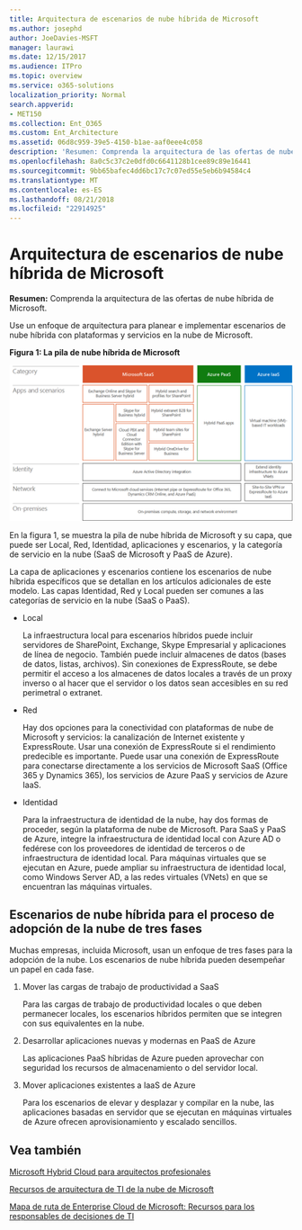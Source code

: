 ```yaml
---
title: Arquitectura de escenarios de nube híbrida de Microsoft
ms.author: josephd
author: JoeDavies-MSFT
manager: laurawi
ms.date: 12/15/2017
ms.audience: ITPro
ms.topic: overview
ms.service: o365-solutions
localization_priority: Normal
search.appverid:
- MET150
ms.collection: Ent_O365
ms.custom: Ent_Architecture
ms.assetid: 06d8c959-39e5-4150-b1ae-aaf0eee4c058
description: 'Resumen: Comprenda la arquitectura de las ofertas de nube híbrida de Microsoft.'
ms.openlocfilehash: 8a0c5c37c2e0dfd0c6641128b1cee89c89e16441
ms.sourcegitcommit: 9bb65bafec4dd6bc17c7c07ed55e5eb6b94584c4
ms.translationtype: MT
ms.contentlocale: es-ES
ms.lasthandoff: 08/21/2018
ms.locfileid: "22914925"
---
```

# <a name="architecture-of-microsoft-hybrid-cloud-scenarios"></a>Arquitectura de escenarios de nube híbrida de Microsoft

 **Resumen:** Comprenda la arquitectura de las ofertas de nube híbrida de Microsoft.
  
Use un enfoque de arquitectura para planear e implementar escenarios de nube híbrida con plataformas y servicios en la nube de Microsoft.
  
**Figura 1: La pila de nube híbrida de Microsoft**

![La pila de nube híbrida de Microsoft](media/Hybrid-Poster/Hybrid-Cloud-Stack.png)
  
En la figura 1, se muestra la pila de nube híbrida de Microsoft y su capa, que puede ser Local, Red, Identidad, aplicaciones y escenarios, y la categoría de servicio en la nube (SaaS de Microsoft y PaaS de Azure).
  
La capa de aplicaciones y escenarios contiene los escenarios de nube híbrida específicos que se detallan en los artículos adicionales de este modelo. Las capas Identidad, Red y Local pueden ser comunes a las categorías de servicio en la nube (SaaS o PaaS).
  
- Local
    
    La infraestructura local para escenarios híbridos puede incluir servidores de SharePoint, Exchange, Skype Empresarial y aplicaciones de línea de negocio. También puede incluir almacenes de datos (bases de datos, listas, archivos). Sin conexiones de ExpressRoute, se debe permitir el acceso a los almacenes de datos locales a través de un proxy inverso o al hacer que el servidor o los datos sean accesibles en su red perimetral o extranet.
    
- Red
    
    Hay dos opciones para la conectividad con plataformas de nube de Microsoft y servicios: la canalización de Internet existente y ExpressRoute. Usar una conexión de ExpressRoute si el rendimiento predecible es importante. Puede usar una conexión de ExpressRoute para conectarse directamente a los servicios de Microsoft SaaS (Office 365 y Dynamics 365), los servicios de Azure PaaS y servicios de Azure IaaS.
    
- Identidad
    
    Para la infraestructura de identidad de la nube, hay dos formas de proceder, según la plataforma de nube de Microsoft. Para SaaS y PaaS de Azure, integre la infraestructura de identidad local con Azure AD o fedérese con los proveedores de identidad de terceros o de infraestructura de identidad local. Para máquinas virtuales que se ejecutan en Azure, puede ampliar su infraestructura de identidad local, como Windows Server AD, a las redes virtuales (VNets) en que se encuentran las máquinas virtuales.
    
## <a name="hybrid-cloud-scenarios-for-the-three-phase-cloud-adoption-process"></a>Escenarios de nube híbrida para el proceso de adopción de la nube de tres fases

Muchas empresas, incluida Microsoft, usan un enfoque de tres fases para la adopción de la nube. Los escenarios de nube híbrida pueden desempeñar un papel en cada fase.
  
1. Mover las cargas de trabajo de productividad a SaaS
    
    Para las cargas de trabajo de productividad locales o que deben permanecer locales, los escenarios híbridos permiten que se integren con sus equivalentes en la nube.
    
2. Desarrollar aplicaciones nuevas y modernas en PaaS de Azure
    
    Las aplicaciones PaaS híbridas de Azure pueden aprovechar con seguridad los recursos de almacenamiento o del servidor local.
    
3. Mover aplicaciones existentes a IaaS de Azure
    
    Para los escenarios de elevar y desplazar y compilar en la nube, las aplicaciones basadas en servidor que se ejecutan en máquinas virtuales de Azure ofrecen aprovisionamiento y escalado sencillos.
    
## <a name="see-also"></a>Vea también

[Microsoft Hybrid Cloud para arquitectos profesionales](microsoft-hybrid-cloud-for-enterprise-architects.md)
  
[Recursos de arquitectura de TI de la nube de Microsoft](microsoft-cloud-it-architecture-resources.md)

[Mapa de ruta de Enterprise Cloud de Microsoft: Recursos para los responsables de decisiones de TI](https://sway.com/FJ2xsyWtkJc2taRD)



